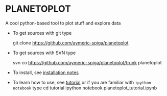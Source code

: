 # PLANETOPLOT

A cool python-based tool to plot stuff and explore data


* To get sources with git type

    git clone https://github.com/aymeric-spiga/planetoplot


* To get sources with SVN type

    svn co https://github.com/aymeric-spiga/planetoplot/trunk planetoplot


* To install, see [installation notes](https://github.com/aymeric-spiga/planetoplot/blob/master/INSTALL.md)


* To learn how to use, see [tutorial](http://nbviewer.ipython.org/github/aymeric-spiga/planetoplot/blob/master/planetoplot_tutorial.ipynb)
or if you are familiar with `ipython notebook` type
    cd tutorial
    ipython notebook planetoplot_tutorial.ipynb
